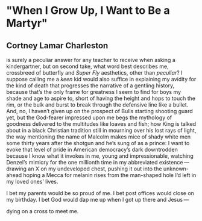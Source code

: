 # "When I Grow Up, I Want to Be a Martyr"
## Cortney Lamar Charleston
is surely a peculiar answer for any teacher to receive when
asking a kindergartner, but on second take, what word best
describes me, crossbreed of butterfly and _Super Fly_ aesthetics,
other than _peculiar_? I suppose calling me a _keen_ kid would
also suffice in explaining my avidity for the kind of death that
progresses the narrative of a gentling history, because that’s
the only frame for greatness I seem to find for boys my shade
and age to aspire to, short of having the height and hops to
touch the rim, or the bulk and burst to break through the
defensive line like a bullet.
And, no, I haven’t given up
on the prospect of Bulls starting shooting guard yet, but
the God-fearer impressed upon me begs the mythology of
goodness delivered to the multitudes like loaves and fish;
how King is talked about in a black Christian tradition still
in mourning over his lost rays of light, the way mentioning
the name of Malcolm makes mice of shady white men some
thirty years after the shotgun and he’s sung of as a prince:
I want to evoke that level of pride in American democracy’s
dark downtrodden because I know what it invokes in me,
young and impressionable, watching Denzel’s mimicry
for the one millionth time in my abbreviated existence —
drawing an X on my undeveloped chest, pushing it out
into the unknown-ahead hoping a Mecca for melanin rises
from the man-shaped hole I’d left in my loved ones’ lives.

I bet my parents would be so proud of me.
I bet post offices would close on my birthday.
I bet God would dap me up
when I got up there and Jesus —

dying on a cross to meet me.